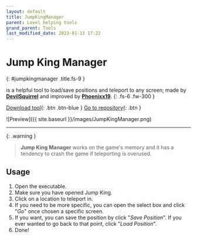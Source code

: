 ```yaml
---
layout: default
title: JumpKingManager
parent: Level helping tools
grand_parent: Tools
last_modified_date: 2023-01-13 17:22
---
```


# Jump King Manager
{: #jumpkingmanager .title.fs-9 }

is a helpful tool to load/save positions and teleport to any screen; made by [**DevilSquirrel**](https://github.com/ShootMe) and improved by [**Phoenixx19**](https://github.com/Phoenixx19).
{: .fs-6 .fw-300 }
<!-- more -->

[Download tool](https://github.com/ShootMe/LiveSplit.JumpKing/releases/latest){: .btn .btn-blue }
[Go to repository](https://github.com/ShootMe/LiveSplit.JumpKing/tree/master/JumpKingManager){: .btn }

![Preview]({{ site.baseurl }}/images/JumpKingManager.png)

---

{: .warning }
> **Jump King Manager** works on the game's memory and it has a tendency to crash the game if teleporting is overused.

## Usage

1. Open the executable.
2. Make sure you have opened Jump King.
3. Click on a location to teleport in.
4. If you need to be more specific, you can open the select box and click "*Go*" once chosen a specific screen.
5. If you want, you can save the position by click "*Save Position*". If you ever wanted to go back to that point, click "*Load Position*".
6. Done!